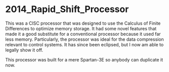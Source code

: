 # 2014_Rapid_Shift_Processor
This was a CISC processor that was designed to use the Calculus of Finite Differences to optimize memory storage. It had some novel features that 
made it a good substitute for a conventional processor because it used far less memory. Particularly, the processor was ideal for the data compression 
relevant to control systems.
It has since been eclipsed, but I now am able to legally show it off.

This processor was built for a mere Spartan-3E so anybody can duplicate it now.
